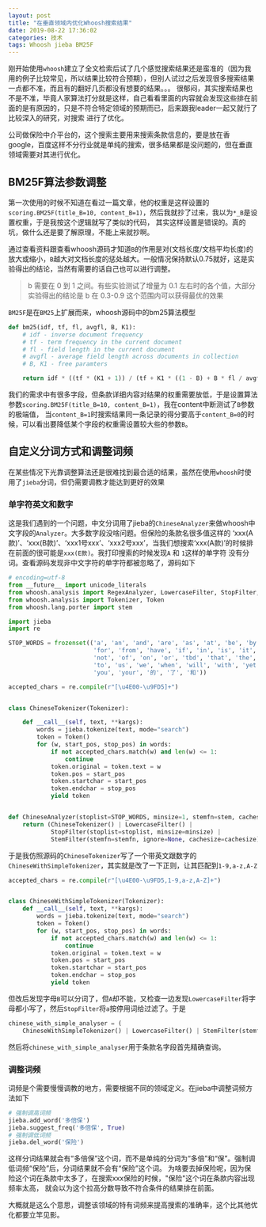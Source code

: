```yaml
---
layout: post
title: "在垂直领域内优化Whoosh搜索结果"
date: 2019-08-22 17:36:02
categories: 技术
tags: Whoosh jieba BM25F
---
```


刚开始使用`whoosh`建立了全文检索后试了几个感觉搜索结果还是蛮准的（因为我用的例子比较常见，所以结果比较符合预期），但别人试过之后发现很多搜索结果一点都不准，而且有的翻好几页都没有想要的结果。。。
很郁闷，其实搜索结果也不是不准，毕竟人家算法打分就是这样，自己看看里面的内容就会发现这些排在前面的是有原因的，只是不符合特定领域的预期而已，后来跟我leader一起又就行了比较深入的研究，对搜索
进行了优化。

公司做保险中介平台的，这个搜索主要用来搜索条款信息的，要是放在香google，百度这样不分行业就是单纯的搜索，很多结果都是没问题的，但在垂直领域需要对其进行优化。

## BM25F算法参数调整

第一次使用的时候不知道在看过一篇文章，他的权重是这样设置的`scoring.BM25F(title_B=10, content_B=1)`，然后我就抄了过来，我以为`*_B`是设置权重，于是我按这个逻辑就写了类似的代码，
其实这样设置是错误的。真的坑，做什么还是要了解原理，不能上来就抄啊。

通过查看资料跟查看whoosh源码才知道`B`的作用是对(文档长度/文档平均长度)的放大或缩小，`B`越大对文档长度的惩处越大。一般情况保持默认0.75就好，这是实验得出的结论，当然有需要的话自己也可以进行调整。

> b 需要在 0 到 1 之间。有些实验测试了增量为 0.1 左右时的各个值，大部分实验得出的结论是 b 在 0.3-0.9 这个范围内可以获得最优的效果

`BM25F`是在`BM25`上扩展而来，whoosh源码中的bm25算法模型

```python
def bm25(idf, tf, fl, avgfl, B, K1):
    # idf - inverse document frequency
    # tf - term frequency in the current document
    # fl - field length in the current document
    # avgfl - average field length across documents in collection
    # B, K1 - free paramters

    return idf * ((tf * (K1 + 1)) / (tf + K1 * ((1 - B) + B * fl / avgfl)))
```

我们的需求中有很多字段，但条款详细内容对结果的权重需要放低，于是设置算法参数`scoring.BM25F(title_B=10, content_B=1)`，我在content中断测试了`B`参数的极端值，
当`content_B=1`时搜索结果同一条记录的得分要高于`content_B=0`的时候，可以看出要降低某个字段的权重需设置较大些的参数`B`。

## 自定义分词方式和调整词频

在某些情况下光靠调整算法还是很难找到最合适的结果，虽然在使用`whoosh`时使用了`jieba`分词，但仍需要调教才能达到更好的效果

### 单字符英文和数字

这是我们遇到的一个问题，中文分词用了jieba的`ChineseAnalyzer`来做whoosh中文字段的`Analyzer`。大多数字段没啥问题。但保险的条款名很多值这样的 
‘xxx(A款)’、‘xxx(B款)’、‘xxx1号xxx’、‘xxx2号xxx’，当我们想搜索‘xxx(A款)’的时候排在前面的很可能是`xxx(E款)`。我打印搜索的时候发现`A` 和 `1`这样的单字符
没有分词。查看源码发现非中文字符的单字符都被忽略了，源码如下

```python
# encoding=utf-8
from __future__ import unicode_literals
from whoosh.analysis import RegexAnalyzer, LowercaseFilter, StopFilter, StemFilter
from whoosh.analysis import Tokenizer, Token
from whoosh.lang.porter import stem

import jieba
import re

STOP_WORDS = frozenset(('a', 'an', 'and', 'are', 'as', 'at', 'be', 'by', 'can',
                        'for', 'from', 'have', 'if', 'in', 'is', 'it', 'may',
                        'not', 'of', 'on', 'or', 'tbd', 'that', 'the', 'this',
                        'to', 'us', 'we', 'when', 'will', 'with', 'yet',
                        'you', 'your', '的', '了', '和'))

accepted_chars = re.compile(r"[\u4E00-\u9FD5]+")


class ChineseTokenizer(Tokenizer):

    def __call__(self, text, **kargs):
        words = jieba.tokenize(text, mode="search")
        token = Token()
        for (w, start_pos, stop_pos) in words:
            if not accepted_chars.match(w) and len(w) <= 1:
                continue
            token.original = token.text = w
            token.pos = start_pos
            token.startchar = start_pos
            token.endchar = stop_pos
            yield token


def ChineseAnalyzer(stoplist=STOP_WORDS, minsize=1, stemfn=stem, cachesize=50000):
    return (ChineseTokenizer() | LowercaseFilter() |
            StopFilter(stoplist=stoplist, minsize=minsize) |
            StemFilter(stemfn=stemfn, ignore=None, cachesize=cachesize))
```

于是我仿照源码的`ChineseTokenizer`写了一个带英文跟数字的`ChineseWithSimpleTokenizer`，其实就是改了一下正则，让其匹配到`1-9,a-z,A-Z`

```python
accepted_chars = re.compile(r"[\u4E00-\u9FD5,1-9,a-z,A-Z]+")


class ChineseWithSimpleTokenizer(Tokenizer):
    def __call__(self, text, **kargs):
        words = jieba.tokenize(text, mode="search")
        token = Token()
        for (w, start_pos, stop_pos) in words:
            if not accepted_chars.match(w) and len(w) <= 1:
                continue
            token.original = token.text = w
            token.pos = start_pos
            token.startchar = start_pos
            token.endchar = stop_pos
            yield token

```

但改后发现字母`B`可以分词了，但`A`却不能，又检查一边发现`LowercaseFilter`将字母都小写了，然后`StopFilter`将`a`按停用词给过滤了。于是

```python
chinese_with_simple_analyser = (
    ChineseWithSimpleTokenizer() | LowercaseFilter() | StemFilter(stemfn=stem, ignore=None, cachesize=50000))
```

然后将`chinese_with_simple_analyser`用于条款名字段首先精确查询。

### 调整词频

词频是个需要慢慢调教的地方，需要根据不同的领域定义。在jieba中调整词频方法如下

```python
# 强制调高词频
jieba.add_word('多倍保')
jieba.suggest_freq('多倍保', True)
# 强制调低词频
jieba.del_word('保险')
```

这样分词结果就会有“多倍保”这个词，而不是单纯的分词为“多倍”和“保”。强制调低词频“保险”后，分词结果就不会有“保险”这个词。
为啥要去掉保险呢，因为保险这个词在条款中太多了，在搜索xxx保险的时候，"保险"这个词在条款内容出现频率太高，
就会以为这个拉高分数导致不符合条件的结果排在前面。

大概就是这么个意思，调整该领域的特有词频来提高搜索的准确率，这个比其他优化都要立竿见影。
